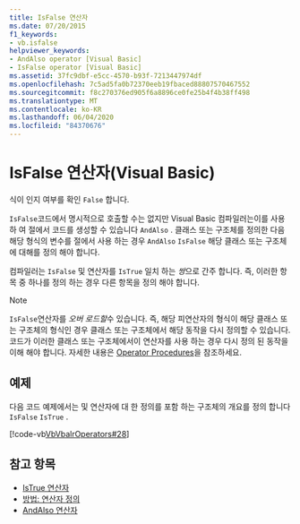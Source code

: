 ```yaml
---
title: IsFalse 연산자
ms.date: 07/20/2015
f1_keywords:
- vb.isfalse
helpviewer_keywords:
- AndAlso operator [Visual Basic]
- IsFalse operator [Visual Basic]
ms.assetid: 37fc9dbf-e5cc-4570-b93f-7213447974df
ms.openlocfilehash: 7c5ad5fa0b72370eeb19fbaced88807570467552
ms.sourcegitcommit: f8c270376ed905f6a8896ce0fe25b4f4b38ff498
ms.translationtype: MT
ms.contentlocale: ko-KR
ms.lasthandoff: 06/04/2020
ms.locfileid: "84370676"
---
```

# <a name="isfalse-operator-visual-basic"></a>IsFalse 연산자(Visual Basic)
식이 인지 여부를 확인 `False` 합니다.  
  
 `IsFalse`코드에서 명시적으로 호출할 수는 없지만 Visual Basic 컴파일러는이를 사용 하 여 절에서 코드를 생성할 수 있습니다 `AndAlso` . 클래스 또는 구조체를 정의한 다음 해당 형식의 변수를 절에서 사용 하는 경우 `AndAlso` `IsFalse` 해당 클래스 또는 구조체에 대해를 정의 해야 합니다.  
  
 컴파일러는 `IsFalse` 및 연산자를 `IsTrue` 일치 하는 *쌍*으로 간주 합니다. 즉, 이러한 항목 중 하나를 정의 하는 경우 다른 항목을 정의 해야 합니다.  
  
> [!NOTE]
> `IsFalse`연산자를 *오버 로드할*수 있습니다. 즉, 해당 피연산자의 형식이 해당 클래스 또는 구조체의 형식인 경우 클래스 또는 구조체에서 해당 동작을 다시 정의할 수 있습니다. 코드가 이러한 클래스 또는 구조체에서이 연산자를 사용 하는 경우 다시 정의 된 동작을 이해 해야 합니다. 자세한 내용은 [Operator Procedures](../../programming-guide/language-features/procedures/operator-procedures.md)을 참조하세요.  
  
## <a name="example"></a>예제  
 다음 코드 예제에서는 및 연산자에 대 한 정의를 포함 하는 구조체의 개요를 정의 합니다 `IsFalse` `IsTrue` .  
  
 [!code-vb[VbVbalrOperators#28](~/samples/snippets/visualbasic/VS_Snippets_VBCSharp/VbVbalrOperators/VB/Class1.vb#28)]  
  
## <a name="see-also"></a>참고 항목

- [IsTrue 연산자](istrue-operator.md)
- [방법: 연산자 정의](../../programming-guide/language-features/procedures/how-to-define-an-operator.md)
- [AndAlso 연산자](andalso-operator.md)

